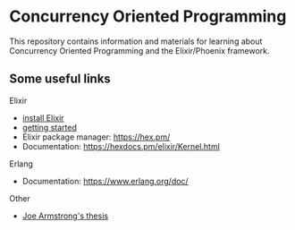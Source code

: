 # Concurrency Oriented Programming

This repository contains information and materials for learning about Concurrency Oriented Programming and the Elixir/Phoenix framework.

## Some useful links

Elixir

- [install Elixir](https://elixir-lang.org/install.html)
- [getting started](https://elixir-lang.org/getting-started/introduction.html)
- Elixir package manager: https://hex.pm/
- Documentation: https://hexdocs.pm/elixir/Kernel.html

Erlang

- Documentation: https://www.erlang.org/doc/

Other

- [Joe Armstrong's thesis](https://erlang.org/download/armstrong_thesis_2003.pdf)
